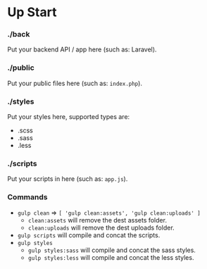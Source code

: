 Up Start
========

### ./back

Put your backend API / app here (such as: Laravel).

### ./public

Put your public files here (such as: `index.php`).

### ./styles

Put your styles here, supported types are:
  * .scss
  * .sass
  * .less

### ./scripts

Put your scripts in here (such as: `app.js`).

### Commands

  * `gulp clean` => `[ 'gulp clean:assets', 'gulp clean:uploads' ]`
    * `clean:assets` will remove the dest assets folder.
    * `clean:uploads` will remove the dest uploads folder.
  * `gulp scripts` will compile and concat the scripts.
  * `gulp styles`
    * `gulp styles:sass` will compile and concat the sass styles.
    * `gulp styles:less` will compile and concat the less styles.
